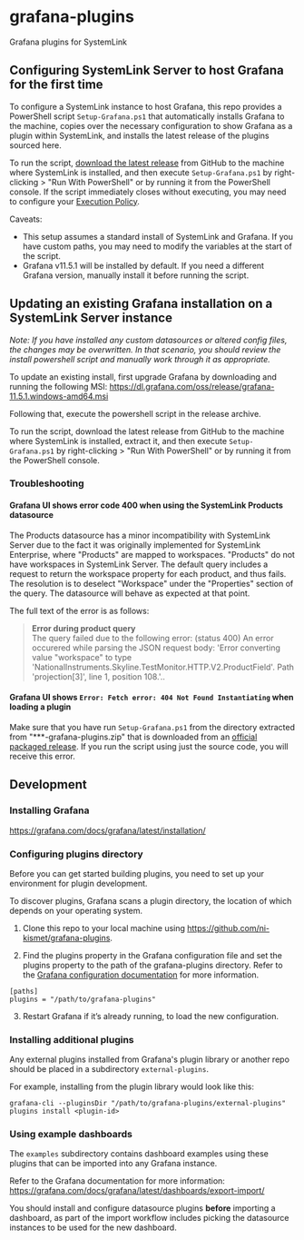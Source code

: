 # grafana-plugins
Grafana plugins for SystemLink

## Configuring SystemLink Server to host Grafana for the first time
To configure a SystemLink instance to host Grafana, this repo provides a PowerShell script `Setup-Grafana.ps1` that automatically installs Grafana to the machine, copies over the necessary configuration to show Grafana as a plugin within SystemLink, and installs the latest release of the plugins sourced here.

To run the script, [download the latest release](https://github.com/ni/grafana-plugins/releases) from GitHub to the machine where SystemLink is installed, and then execute `Setup-Grafana.ps1` by right-clicking > "Run With PowerShell" or by running it from the PowerShell console. If the script immediately closes without executing, you may need to configure your [Execution Policy](https://docs.microsoft.com/en-us/powershell/module/microsoft.powershell.core/about/about_execution_policies).

Caveats:
- This setup assumes a standard install of SystemLink and Grafana. If you have custom paths, you may need to modify the variables at the start of the script.
- Grafana v11.5.1 will be installed by default. If you need a different Grafana version, manually install it before running the script.

## Updating an existing Grafana installation on a SystemLink Server instance
*Note: If you have installed any custom datasources or altered config files, the changes may be overwritten. In that scenario, you should review the install powershell script and manually work through it as appropriate.*

To update an existing install, first upgrade Grafana by downloading and running the following MSI: https://dl.grafana.com/oss/release/grafana-11.5.1.windows-amd64.msi

Following that, execute the powershell script in the release archive.

To run the script, download the latest release from GitHub to the machine where SystemLink is installed, extract it, and then execute `Setup-Grafana.ps1` by right-clicking > "Run With PowerShell" or by running it from the PowerShell console.

### Troubleshooting

#### Grafana UI shows error code 400 when using the SystemLink Products datasource

The Products datasource has a minor incompatibility with SystemLink Server due to the fact it was originally implemented for SystemLink Enterprise, where "Products" are mapped to workspaces. "Products" do not have workspaces in SystemLink Server. The default query includes a request to return the workspace property for each product, and thus fails. The resolution is to deselect "Workspace" under the "Properties" section of the query. The datasource will behave as expected at that point.

The full text of the error is as follows:

> **Error during product query** </br>
> The query failed due to the following error: (status 400) An error occurered while parsing the JSON request body: 'Error converting value "workspace" to type 'NationalInstruments.Skyline.TestMonitor.HTTP.V2.ProductField'. Path 'projection[3]', line 1, position 108.'..

#### Grafana UI shows `Error: Fetch error: 404 Not Found Instantiating` when loading a plugin

Make sure that you have run `Setup-Grafana.ps1` from the directory extracted from "***-grafana-plugins.zip" that is downloaded from an [official packaged release](https://github.com/ni/grafana-plugins/releases). If you run the script using just the source code, you will receive this error.

## Development
### Installing Grafana
https://grafana.com/docs/grafana/latest/installation/

### Configuring plugins directory
Before you can get started building plugins, you need to set up your environment for plugin development.

To discover plugins, Grafana scans a plugin directory, the location of which depends on your operating system.

1. Clone this repo to your local machine using https://github.com/ni-kismet/grafana-plugins.

2. Find the plugins property in the Grafana configuration file and set the plugins property to the path of the grafana-plugins directory. Refer to the [Grafana configuration documentation](https://grafana.com/docs/grafana/latest/installation/configuration/#plugins) for more information.
```
[paths]
plugins = "/path/to/grafana-plugins"
```
3. Restart Grafana if it’s already running, to load the new configuration.

### Installing additional plugins
Any external plugins installed from Grafana's plugin library or another repo should be placed in a subdirectory `external-plugins`.

For example, installing from the plugin library would look like this:
```
grafana-cli --pluginsDir "/path/to/grafana-plugins/external-plugins" plugins install <plugin-id>
```

### Using example dashboards
The `examples` subdirectory contains dashboard examples using these plugins that can be imported into any Grafana instance.

Refer to the Grafana documentation for more information:
https://grafana.com/docs/grafana/latest/dashboards/export-import/

You should install and configure datasource plugins **before** importing a dashboard, as part of the import workflow includes picking the datasource instances to be used for the new dashboard.
